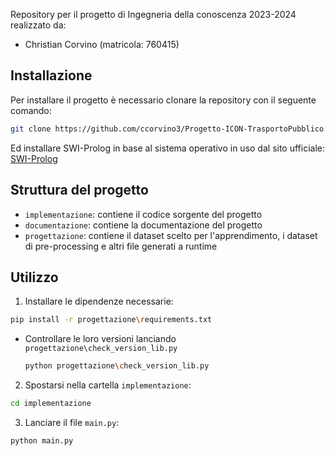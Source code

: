 Repository per il progetto di Ingegneria della conoscenza 2023-2024 realizzato da:
- Christian Corvino (matricola: 760415)

## Installazione

Per installare il progetto è necessario clonare la repository con il seguente comando:

```bash
git clone https://github.com/ccorvino3/Progetto-ICON-TrasportoPubblico.git
```

Ed installare SWI-Prolog in base al sistema operativo in uso dal sito ufficiale: [SWI-Prolog](https://www.swi-prolog.org/download/stable)

## Struttura del progetto

- ```implementazione```: contiene il codice sorgente del progetto
- ```documentazione```: contiene la documentazione del progetto
- ```progettazione```: contiene il dataset scelto per l'apprendimento, i dataset di pre-processing e altri file generati a runtime

## Utilizzo

1. Installare le dipendenze necessarie:

```bash
pip install -r progettazione\requirements.txt
```

  - Controllare le loro versioni lanciando ```progettazione\check_version_lib.py```

    ```bash
    python progettazione\check_version_lib.py
    ```

2. Spostarsi nella cartella ```implementazione```:

```bash
cd implementazione
```

3. Lanciare il file ```main.py```:

```bash
python main.py
```
